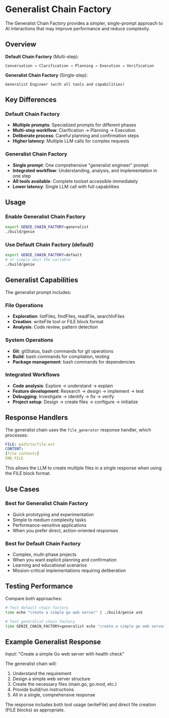 # Generalist Chain Factory

The Generalist Chain Factory provides a simpler, single-prompt approach to AI interactions that may improve performance and reduce complexity.

## Overview

**Default Chain Factory** (Multi-step):
```
Conversation → Clarification → Planning → Execution → Verification
```

**Generalist Chain Factory** (Single-step):
```
Generalist Engineer (with all tools and capabilities)
```

## Key Differences

### Default Chain Factory
- **Multiple prompts**: Specialized prompts for different phases
- **Multi-step workflow**: Clarification → Planning → Execution
- **Deliberate process**: Careful planning and confirmation steps
- **Higher latency**: Multiple LLM calls for complex requests

### Generalist Chain Factory  
- **Single prompt**: One comprehensive "generalist engineer" prompt
- **Integrated workflow**: Understanding, analysis, and implementation in one step
- **All tools available**: Complete toolset accessible immediately
- **Lower latency**: Single LLM call with full capabilities

## Usage

### Enable Generalist Chain Factory
```bash
export GENIE_CHAIN_FACTORY=generalist
./build/genie
```

### Use Default Chain Factory (default)
```bash
export GENIE_CHAIN_FACTORY=default
# or simply omit the variable
./build/genie
```

## Generalist Capabilities

The generalist prompt includes:

### File Operations
- **Exploration**: listFiles, findFiles, readFile, searchInFiles
- **Creation**: writeFile tool or FILE block format
- **Analysis**: Code review, pattern detection

### System Operations  
- **Git**: gitStatus, bash commands for git operations
- **Build**: bash commands for compilation, testing
- **Package management**: bash commands for dependencies

### Integrated Workflows
- **Code analysis**: Explore → understand → explain
- **Feature development**: Research → design → implement → test
- **Debugging**: Investigate → identify → fix → verify
- **Project setup**: Design → create files → configure → initialize

## Response Handlers

The generalist chain uses the `file_generator` response handler, which processes:

```yaml
FILE: path/to/file.ext
CONTENT:
[file contents]
END_FILE
```

This allows the LLM to create multiple files in a single response when using the FILE block format.

## Use Cases

### Best for Generalist Chain Factory
- Quick prototyping and experimentation
- Simple to medium complexity tasks
- Performance-sensitive applications
- When you prefer direct, action-oriented responses

### Best for Default Chain Factory
- Complex, multi-phase projects
- When you want explicit planning and confirmation
- Learning and educational scenarios
- Mission-critical implementations requiring deliberation

## Testing Performance

Compare both approaches:

```bash
# Test default chain factory
time echo "create a simple go web server" | ./build/genie ask

# Test generalist chain factory  
time GENIE_CHAIN_FACTORY=generalist echo "create a simple go web server" | ./build/genie ask
```

## Example Generalist Response

Input: "Create a simple Go web server with health check"

The generalist chain will:
1. Understand the requirement
2. Design a simple web server structure
3. Create the necessary files (main.go, go.mod, etc.)
4. Provide build/run instructions
5. All in a single, comprehensive response

The response includes both tool usage (writeFile) and direct file creation (FILE blocks) as appropriate.